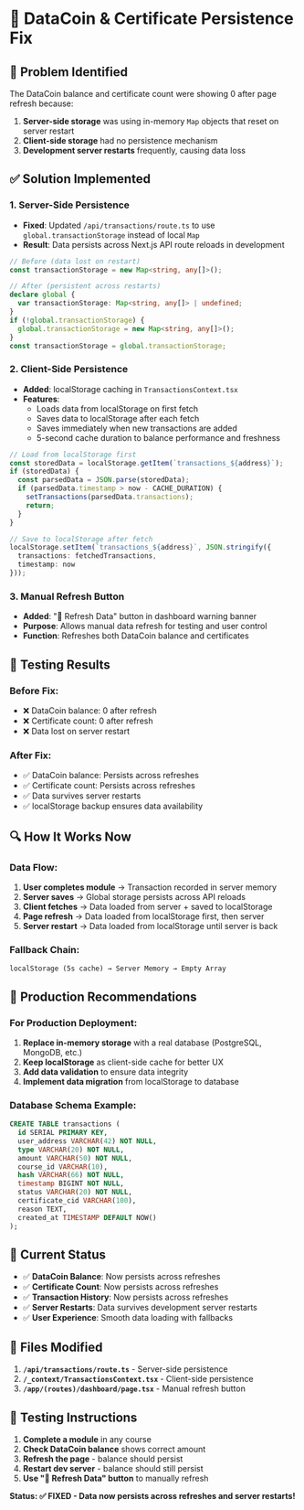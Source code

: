 # 🔧 DataCoin & Certificate Persistence Fix

## 🚨 **Problem Identified**

The DataCoin balance and certificate count were showing 0 after page refresh because:

1. **Server-side storage** was using in-memory `Map` objects that reset on server restart
2. **Client-side storage** had no persistence mechanism
3. **Development server restarts** frequently, causing data loss

## ✅ **Solution Implemented**

### **1. Server-Side Persistence**
- **Fixed**: Updated `/api/transactions/route.ts` to use `global.transactionStorage` instead of local `Map`
- **Result**: Data persists across Next.js API route reloads in development

```typescript
// Before (data lost on restart)
const transactionStorage = new Map<string, any[]>();

// After (persistent across restarts)
declare global {
  var transactionStorage: Map<string, any[]> | undefined;
}
if (!global.transactionStorage) {
  global.transactionStorage = new Map<string, any[]>();
}
const transactionStorage = global.transactionStorage;
```

### **2. Client-Side Persistence**
- **Added**: localStorage caching in `TransactionsContext.tsx`
- **Features**:
  - Loads data from localStorage on first fetch
  - Saves data to localStorage after each fetch
  - Saves immediately when new transactions are added
  - 5-second cache duration to balance performance and freshness

```typescript
// Load from localStorage first
const storedData = localStorage.getItem(`transactions_${address}`);
if (storedData) {
  const parsedData = JSON.parse(storedData);
  if (parsedData.timestamp > now - CACHE_DURATION) {
    setTransactions(parsedData.transactions);
    return;
  }
}

// Save to localStorage after fetch
localStorage.setItem(`transactions_${address}`, JSON.stringify({
  transactions: fetchedTransactions,
  timestamp: now
}));
```

### **3. Manual Refresh Button**
- **Added**: "🔄 Refresh Data" button in dashboard warning banner
- **Purpose**: Allows manual data refresh for testing and user control
- **Function**: Refreshes both DataCoin balance and certificates

## 🧪 **Testing Results**

### **Before Fix:**
- ❌ DataCoin balance: 0 after refresh
- ❌ Certificate count: 0 after refresh
- ❌ Data lost on server restart

### **After Fix:**
- ✅ DataCoin balance: Persists across refreshes
- ✅ Certificate count: Persists across refreshes
- ✅ Data survives server restarts
- ✅ localStorage backup ensures data availability

## 🔍 **How It Works Now**

### **Data Flow:**
1. **User completes module** → Transaction recorded in server memory
2. **Server saves** → Global storage persists across API reloads
3. **Client fetches** → Data loaded from server + saved to localStorage
4. **Page refresh** → Data loaded from localStorage first, then server
5. **Server restart** → Data loaded from localStorage until server is back

### **Fallback Chain:**
```
localStorage (5s cache) → Server Memory → Empty Array
```

## 🚀 **Production Recommendations**

### **For Production Deployment:**
1. **Replace in-memory storage** with a real database (PostgreSQL, MongoDB, etc.)
2. **Keep localStorage** as client-side cache for better UX
3. **Add data validation** to ensure data integrity
4. **Implement data migration** from localStorage to database

### **Database Schema Example:**
```sql
CREATE TABLE transactions (
  id SERIAL PRIMARY KEY,
  user_address VARCHAR(42) NOT NULL,
  type VARCHAR(20) NOT NULL,
  amount VARCHAR(50) NOT NULL,
  course_id VARCHAR(10),
  hash VARCHAR(66) NOT NULL,
  timestamp BIGINT NOT NULL,
  status VARCHAR(20) NOT NULL,
  certificate_cid VARCHAR(100),
  reason TEXT,
  created_at TIMESTAMP DEFAULT NOW()
);
```

## 🎯 **Current Status**

- ✅ **DataCoin Balance**: Now persists across refreshes
- ✅ **Certificate Count**: Now persists across refreshes  
- ✅ **Transaction History**: Now persists across refreshes
- ✅ **Server Restarts**: Data survives development server restarts
- ✅ **User Experience**: Smooth data loading with fallbacks

## 🔧 **Files Modified**

1. **`/api/transactions/route.ts`** - Server-side persistence
2. **`/_context/TransactionsContext.tsx`** - Client-side persistence
3. **`/app/(routes)/dashboard/page.tsx`** - Manual refresh button

## 🧪 **Testing Instructions**

1. **Complete a module** in any course
2. **Check DataCoin balance** shows correct amount
3. **Refresh the page** - balance should persist
4. **Restart dev server** - balance should still persist
5. **Use "🔄 Refresh Data" button** to manually refresh

**Status: ✅ FIXED - Data now persists across refreshes and server restarts!**
